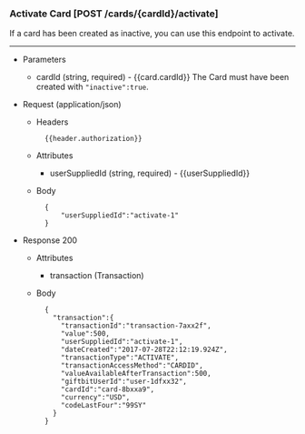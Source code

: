### Activate Card [POST /cards/{cardId}/activate]
If a card has been created as inactive, you can use this endpoint to activate.

---
+ Parameters
    + cardId (string, required) - {{card.cardId}} The Card must have been created with `"inactive":true`.

+ Request (application/json)
    + Headers
    
            {{header.authorization}}

    + Attributes
        + userSuppliedId (string, required) - {{userSuppliedId}}
        
    + Body 
    
            {
                "userSuppliedId":"activate-1"
            }
    
+ Response 200
    + Attributes
        + transaction (Transaction)

    + Body
    
            {
              "transaction":{
                "transactionId":"transaction-7axx2f",
                "value":500,
                "userSuppliedId":"activate-1",
                "dateCreated":"2017-07-28T22:12:19.924Z",
                "transactionType":"ACTIVATE",
                "transactionAccessMethod":"CARDID",
                "valueAvailableAfterTransaction":500,
                "giftbitUserId":"user-1dfxx32",
                "cardId":"card-8bxxa9",
                "currency":"USD",
                "codeLastFour":"99SY"
              }
            }